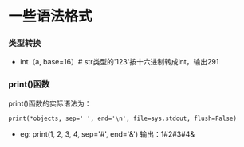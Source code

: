 # 一些语法格式
### 类型转换
- int（a, base=16）# str类型的'123'按十六进制转成int，输出291

### print()函数
print()函数的实际语法为：
```
print(*objects, sep=' ', end='\n', file=sys.stdout, flush=False)
```
- eg:  print(1, 2, 3, 4, sep='#', end='&')
	输出：1#2#3#4&